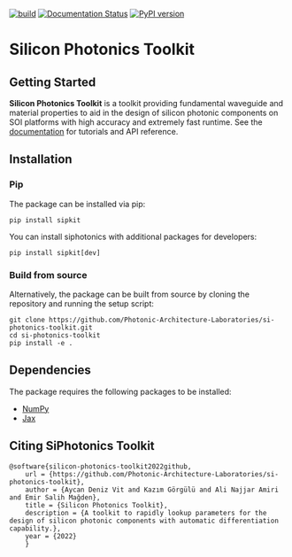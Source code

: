 [![build](https://github.com/Photonic-Architecture-Laboratories/si-photonics-toolkit/actions/workflows/makefile.yml/badge.svg)](https://github.com/Photonic-Architecture-Laboratories/si-photonics-toolkit/actions/workflows/makefile.yml)
[![Documentation Status](https://readthedocs.org/projects/sipkit/badge/?version=latest)](https://sipkit.readthedocs.io/en/latest/?badge=latest)
[![PyPI version](https://badge.fury.io/py/sipkit.svg)](https://badge.fury.io/py/sipkit)

# Silicon Photonics Toolkit

## Getting Started

**Silicon Photonics Toolkit** is a toolkit providing fundamental waveguide and material properties to aid in the design of silicon photonic components on SOI platforms with high accuracy and extremely fast runtime. See the [documentation](https://sipkit.readthedocs.io/en/latest/) for tutorials and API reference.

## Installation

### Pip

The package can be installed via pip:

    pip install sipkit

You can install siphotonics with additional packages for developers:

    pip install sipkit[dev]

### Build from source

Alternatively, the package can be built from source by cloning the repository and running the setup script:

    git clone https://github.com/Photonic-Architecture-Laboratories/si-photonics-toolkit.git
    cd si-photonics-toolkit
    pip install -e .

## Dependencies

The package requires the following packages to be installed:

-   [NumPy](https://numpy.org/)
-   [Jax](https://jax.readthedocs.io/en/latest/index.html)

## Citing SiPhotonics Toolkit

    @software{silicon-photonics-toolkit2022github,
        url = {https://github.com/Photonic-Architecture-Laboratories/si-photonics-toolkit},
        author = {Aycan Deniz Vit and Kazım Görgülü and Ali Najjar Amiri and Emir Salih Mağden},
        title = {Silicon Photonics Toolkit},
        description = {A toolkit to rapidly lookup parameters for the design of silicon photonic components with automatic differentiation capability.},
        year = {2022}
        }
